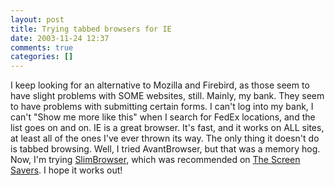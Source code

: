 ```yaml
---
layout: post
title: Trying tabbed browsers for IE
date: 2003-11-24 12:37
comments: true
categories: []
---
```

I keep looking for an alternative to Mozilla and Firebird, as those seem to have slight problems with SOME websites, still. Mainly, my bank. They seem to have problems with submitting certain forms. I can't log into my bank, I can't "Show me more like this" when I search for FedEx locations, and the list goes on and on. IE is a great browser. It's fast, and it works on ALL sites, at least all of the ones I've ever thrown its way. The only thing it doesn't do is tabbed browsing. Well, I tried AvantBrowser, but that was a memory hog. Now, I'm trying <a href="http://www.flashpeak.com/sbrowser/sbrowser.htm" target="_blank">SlimBrowser</a>, which was recommended on <a href="http://www.thescreensavers.com" target="_blank">The Screen Savers</a>. I hope it works out!
